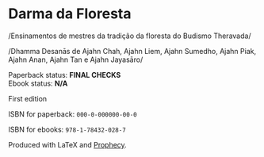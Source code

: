 
Darma da Floresta
==============

/Ensinamentos de mestres da tradição da floresta do Budismo Theravada/

/Dhamma Desanās de Ajahn Chah, Ajahn Liem, Ajahn Sumedho, Ajahn Piak, Ajahn Anan, Ajahn Tan e Ajahn Jayasāro/

Paperback status: **FINAL CHECKS**  
Ebook status: **N/A**

First edition

ISBN for paperback: `000-0-000000-00-0`

ISBN for ebooks: `978-1-78432-028-7`

Produced with LaTeX and [Prophecy](https://github.com/profound-labs/prophecy).

